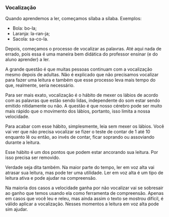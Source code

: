 ### Vocalização

Quando aprendemos a ler, começamos sílaba a sílaba. Exemplos:

* Bola: bo-la;
* Laranja: la-ran-ja;
* Sacola: sa-co-la.

Depois, começamos o processo de vocalizar as palavras. Até aqui nada de errado, pois essa é uma maneira bem didática do professor ensinar (e do aluno aprender) a ler.

A grande questão é que muitas pessoas continuam com a vocalização mesmo depois de adultas. Não é explicado que não precisamos vocalizar para fazer uma leitura e também que esse processo leva mais tempo do que, realmente, seria necessário.

Para ser mais exato, vocalização é o hábito de mexer os lábios de acordo com as palavras que estão sendo lidas, independente do som estar sendo emitido nitidamente ou não. A questão é que nosso cérebro pode ser muito mais rápido que o movimento dos lábios, portanto, isso limita a nossa velocidade.

Para acabar com esse hábito, simplesmente, leia sem mexer os lábios. Você vai ver que não precisa vocalizar se fizer o teste de contar de 1 até 10 enquanto lê ou então, ao invés de contar, ficar soprando ou assoviando durante a leitura.

Esse hábito é um dos pontos que podem estar ancorando sua leitura. Por isso precisa ser removido.

Verdade seja dita também. Na maior parte do tempo, ler em voz alta vai atrasar sua leitura, mas pode ter uma utilidade. Ler em voz alta é um tipo de leitura ativa e pode ajudar na compreensão.

Na maioria dos casos a velocidade ganha por não vocalizar vai se sobresair ao ganho que temos usando ela como ferramenta de compreensão. Apenas em casos que você leu e releu, mas ainda assim o texto se mostrou difícil, é válido aplicar a vocalização. Nesses momentos a leitura em voz alta pode sim ajudar.
